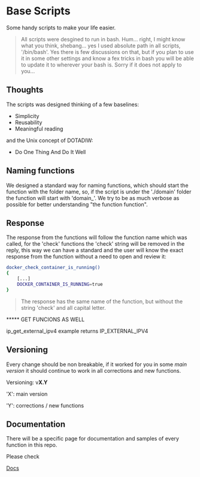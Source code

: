 # Base Scripts 

Some handy scripts to make your life easier. 

> All scripts were desgined to run in bash. Hum... right, I might know what you think, shebang... yes I used absolute path in all scripts, '/bin/bash'. Yes there is few discussions on that, but if you plan to use it in some other settings and know a fex tricks in bash you will be able to update it to wherever your bash is. Sorry if it does not apply to you... 

## Thoughts

The scripts was designed thinking of a few baselines:

- Simplicity
- Reusability
- Meaningful reading

and the Unix concept of DOTADIW:
- Do One Thing And Do It Well

## Naming functions

We designed a standard way for naming functions, which should start the function with the folder name, so, if the script
is under the './domain' folder the function will start with 'domain_'. We try to be as much verbose as possible for better
understanding "the function function".

## Response

The response from the functions will follow the function name which was called, for the 'check' 
functions the 'check' string will be removed in the reply, this way we can have a standard and 
the user will know the exact response from the function without a need to open and review it:

```bash
docker_check_container_is_running()
{
    [...]
    DOCKER_CONTAINER_IS_RUNNING=true
}
```
> The response has the same name of the function, but without the string 'check' and all capital letter.


***** GET FUNCIONS AS WELL 

ip_get_external_ipv4 example returns IP_EXTERNAL_IPV4

## Versioning

Every change should be non breakable, if it worked for you in some *main version* it should continue to work in all corrections and new functions.

Versioning: v**X.Y**

'X': main version

'Y': corrections / new functions

## Documentation

There will be a specific page for documentation and samples of every function in this repo.

Please check

[Docs](docs/README.md)
